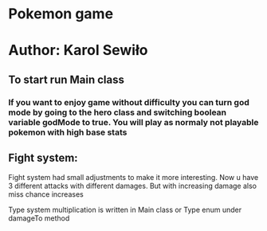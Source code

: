 # Pokemon game
# Author: Karol Sewiło

## To start run Main class
### If you want to enjoy game without difficulty you can turn god mode by going to the hero class and switching boolean variable godMode to true. You will play as normaly not playable pokemon with high base stats 
## Fight system:
Fight system had small adjustments to make it more interesting. Now u have 3 different attacks with different damages. 
But with increasing damage also miss chance increases

Type system multiplication  is written in Main class or Type enum under damageTo method

